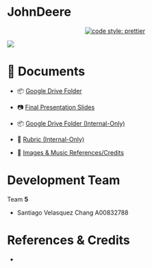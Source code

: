 # JohnDeere


<p align="center">
    <a href="https://github.com/prettier/prettier">
        <img alt="code style: prettier" src="https://www.deere.es/assets/images/region-2/products/combines/John-Deere-combine-harvester-X-Series.jpg">
    </a>
</p>

![](demo.jpeg)


# 📑 Documents

- 📦 [Google Drive Folder]([https://drive.google.com/drive/folders/18pnYM_UuBCcxaX-H8bqIiA9n4d28qxLd?usp=sharing](https://drive.google.com/drive/u/0/folders/0AO4tcZIZC3eXUk9PVA))
- 📷 [Final Presentation Slides]()

- 📦 [Google Drive Folder (Internal-Only)](https://drive.google.com/drive/folders/1D2RHVyTfaO_m26Hka9A1EXCZ5MDTx3B7?usp=sharing)
- 📌 [Rubric (Internal-Only)]()
- 🥁 [Images & Music References/Credits]()


# Development Team

Team **5**


- Santiago Velasquez Chang A00832788



# References & Credits

-
